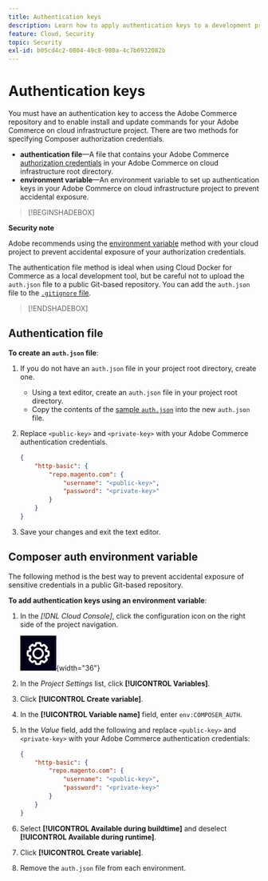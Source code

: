 ```yaml
---
title: Authentication keys
description: Learn how to apply authentication keys to a development project in Adobe Commerce on cloud infrastructure.
feature: Cloud, Security
topic: Security
exl-id: b05cd4c2-0804-49c8-980a-4c7b6932082b
---
```

# Authentication keys

You must have an authentication key to access the Adobe Commerce repository and to enable install and update commands for your Adobe Commerce on cloud infrastructure project. There are two methods for specifying Composer authorization credentials.

- **authentication file**—A file that contains your Adobe Commerce [authorization credentials](https://experienceleague.adobe.com/docs/commerce-operations/installation-guide/prerequisites/authentication-keys.html) in your Adobe Commerce on cloud infrastructure root directory.
- **environment variable**—An environment variable to set up authentication keys in your Adobe Commerce on cloud infrastructure project to prevent accidental exposure.

>[!BEGINSHADEBOX]

**Security note**

Adobe recommends using the [environment variable](#composer-auth-environment-variable) method with your cloud project to prevent accidental exposure of your authorization credentials.

The authentication file method is ideal when using Cloud Docker for Commerce as a local development tool, but be careful not to upload the `auth.json` file to a public Git-based repository. You can add the `auth.json` file to the [`.gitignore` file](../project/file-structure.md#ignoring-files).

>[!ENDSHADEBOX]

## Authentication file

**To create an `auth.json` file**:

1. If you do not have an `auth.json` file in your project root directory, create one.

   - Using a text editor, create an `auth.json` file in your project root directory.
   - Copy the contents of the [sample `auth.json`](https://github.com/magento/magento2/blob/2.3/auth.json.sample) into the new `auth.json` file.

1. Replace `<public-key>` and `<private-key>` with your Adobe Commerce authentication credentials.

   ```json
   {
       "http-basic": {
           "repo.magento.com": {
               "username": "<public-key>",
               "password": "<private-key>"
           }
       }
   }
   ```

1. Save your changes and exit the text editor.

## Composer auth environment variable

The following method is the best way to prevent accidental exposure of sensitive credentials in a public Git-based repository.

**To add authentication keys using an environment variable**:

1. In the _[!DNL Cloud Console]_, click the configuration icon on the right side of the project navigation.

   ![Configure project](../../assets/icon-configure.png){width="36"}

1. In the _Project Settings_ list, click **[!UICONTROL Variables]**.

1. Click **[!UICONTROL Create variable]**.

1. In the **[!UICONTROL Variable name]** field, enter `env:COMPOSER_AUTH`.

1. In the _Value_ field, add the following and replace `<public-key>` and `<private-key>` with your Adobe Commerce authentication credentials:

   ```json
   {
       "http-basic": {
           "repo.magento.com": {
               "username": "<public-key>",
               "password": "<private-key>"
           }
       }
   }
   ```

1. Select **[!UICONTROL Available during buildtime]** and deselect **[!UICONTROL Available during runtime]**.

1. Click **[!UICONTROL Create variable]**.

1. Remove the `auth.json` file from each environment.

